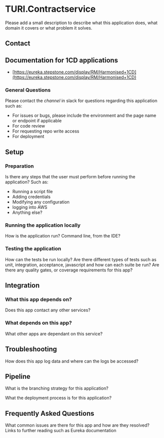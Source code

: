 # TURI.Contractservice

Please add a small description to describe what this application does, what domain it covers or what problem it solves.

## Contact

## Documentation for 1CD applications
- [https://eureka.stepstone.com/display/RM/Harmonised+1CD](https://eureka.stepstone.com/display/RM/Harmonised+1CD)

### General Questions

Please contact the _channel_ in slack for questions regarding this application such as:
* For issues or bugs, please include the environment and the page name or endpoint if applicable
* For code review
* For requesting repo write access
* For deployment

## Setup


### Preparation

Is there any steps that the user must perform before running the application? Such as:
* Running a script file
* Adding credentials
* Modifying any configuration
* logging into AWS
* Anything else?

### Running the application locally

How is the application run? Command line, from the IDE?

### Testing the application

How can the tests be run locally? Are there different types of tests such as unit, integration, acceptance, javascript and how can each suite be run?
Are there any quality gates, or coverage requirements for this app?

## Integration

### What this app depends on?

Does this app contact any other services?

### What depends on this app?

What other apps are dependant on this service?

## Troubleshooting

How does this app log data and where can the logs be accessed?

## Pipeline

What is the branching strategy for this application?

What the deployment process is for this application?

## Frequently Asked Questions

What common issues are there for this app and how are they resolved?
Links to further reading such as Eureka documentation
